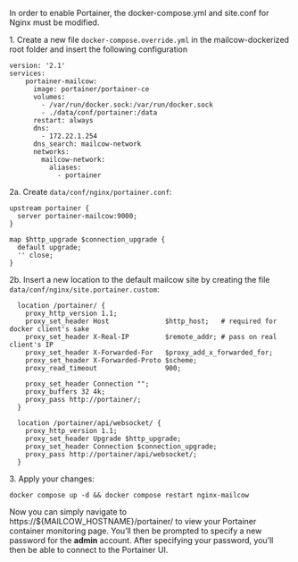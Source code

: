 In order to enable Portainer, the docker-compose.yml and site.conf for Nginx must be modified.

1\. Create a new file `docker-compose.override.yml` in the mailcow-dockerized root folder and insert the following configuration
```
version: '2.1'
services:
    portainer-mailcow:
      image: portainer/portainer-ce
      volumes:
        - /var/run/docker.sock:/var/run/docker.sock
        - ./data/conf/portainer:/data
      restart: always
      dns:
        - 172.22.1.254
      dns_search: mailcow-network
      networks:
        mailcow-network:
          aliases:
            - portainer
```
2a\. Create `data/conf/nginx/portainer.conf`:
```
upstream portainer {
  server portainer-mailcow:9000;
}

map $http_upgrade $connection_upgrade {
  default upgrade;
  '' close;
}
```

2b\. Insert a new location to the default mailcow site by creating the file `data/conf/nginx/site.portainer.custom`:
```
  location /portainer/ {
    proxy_http_version 1.1;
    proxy_set_header Host              $http_host;   # required for docker client's sake
    proxy_set_header X-Real-IP         $remote_addr; # pass on real client's IP
    proxy_set_header X-Forwarded-For   $proxy_add_x_forwarded_for;
    proxy_set_header X-Forwarded-Proto $scheme;
    proxy_read_timeout                 900;

    proxy_set_header Connection "";
    proxy_buffers 32 4k;
    proxy_pass http://portainer/;
  }

  location /portainer/api/websocket/ {
    proxy_http_version 1.1;
    proxy_set_header Upgrade $http_upgrade;
    proxy_set_header Connection $connection_upgrade;
    proxy_pass http://portainer/api/websocket/;
  }
```

3\. Apply your changes:
```
docker compose up -d && docker compose restart nginx-mailcow
```

Now you can simply navigate to https://${MAILCOW_HOSTNAME}/portainer/ to view your Portainer container monitoring page. You’ll then be prompted to specify a new password for the **admin** account. After specifying your password, you’ll then be able to connect to the Portainer UI.
